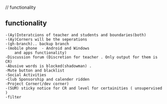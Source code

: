// functionality
## functionality
	-(Ay)Interatcions of teacher and students and boundaries(both)
	-(Ay)Corners will be the seperations
	-(gh-branch).. backup branch
	-(mobile phone  - Android and Windows
		and apps functionality)
	-Discussion forum (Discretion for teacher . Only output for them is CR)
	-Abusive words is blocked(shadowman) . 
	-Mute button and blacklist
	-Social Activities
	-Club Sponsorship and calender ridden
	-Project Corner(/dev corner)
	-(SUM) sticky notice for CR and level for certainities ( unsupervised )
	-filter

